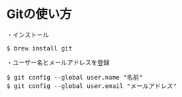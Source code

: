 # Gitの使い方


・インストール
<pre>
$ brew install git
</pre>



・ユーザー名とメールアドレスを登録
<pre>
$ git config --global user.name "名前"
$ git config --global user.email "メールアドレス"
</pre>
